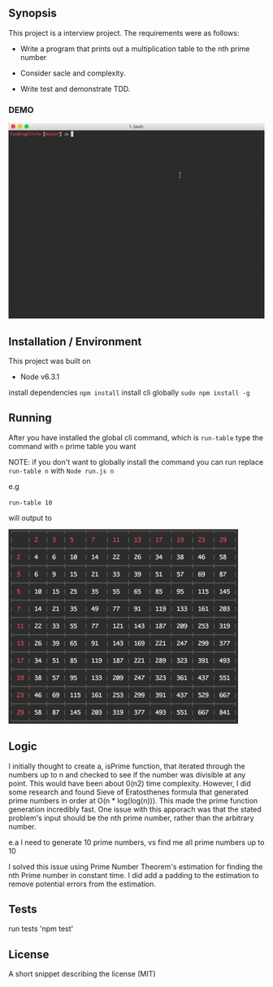 ## Synopsis

This project is a interview project. The requirements were as follows: 

* Write a program that prints out a multiplication table to the nth prime number

* Consider sacle and complexity.

* Write test and demonstrate TDD.

### DEMO

![picture alt](./assets/10by10.gif "Table gif")

## Installation / Environment


This project was built on

* Node v6.3.1

install dependencies `npm install`
install cli globally `sudo npm install -g`

## Running

After you have installed the global cli command, which is `run-table` type the command with `n` prime table you want

NOTE: if you don't want to globally install the command you can run replace `run-table n` with `Node run.js n`

e.g

`run-table 10`

will output to

![picture alt](./assets/10by10.png "10 by 10 table")

## Logic 

I initially thought to create a, isPrime function, that iterated through the numbers up to n and checked to see if the number was divisible at any point. This would have been about 0(n2) time complexity. However, I did some research and found Sieve of Eratosthenes formula that generated prime numbers in order at O(n * log(log(n))). This made the prime function generation incredibly fast. One issue with this apporach was that the stated problem's input should be the nth prime number, rather than the arbitrary number. 

e.a I need to generate 10 prime numbers, vs find me all prime numbers up to 10 

I solved this issue using Prime Number Theorem's estimation for finding the nth Prime number in constant time. I did add a padding to the estimation to remove potential errors from the estimation. 

## Tests

run tests 'npm test'

## License

A short snippet describing the license (MIT)
